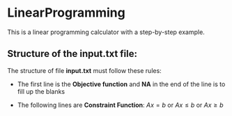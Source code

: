 # LinearProgramming
This is a linear programming calculator with a step-by-step example.

## Structure of the input.txt file: 

The structure of file **input.txt** must follow these rules:

- The first line is the **Objective function** and **NA** in the end of the line is to fill up the blanks

- The following lines are **Constraint Function**: $Ax = b$ or $Ax \leq b$ or $Ax \geq b$
